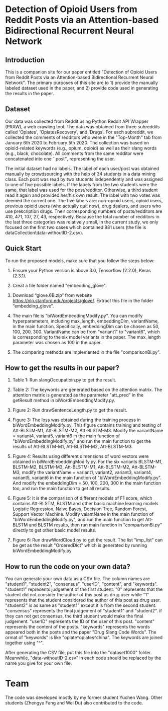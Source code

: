 # Detection of Opioid Users from Reddit Posts via an Attention-based Bidirectional Recurrent Neural Network

## Introduction

This is a companion site for our paper entitled "Detection of Opioid Users from Reddit Posts via an Attention-based Bidirectional Recurrent Neural Network". The primary purposes of this site are to 1) provide the manually labeled dataset used in the paper, and 2) provide code used in generating the results in the paper.  

## Dataset

Our data was collected from Reddit using Python Reddit API Wrapper (PRAW), a web crawling tool. The data was obtained from three subreddits called 'Opiates', 'OpiatesRecovery', and 'Drugs'. For each subreddit, we collected the comments of redditors who were in the "Top-Month" tab from January 6th 2020 to February 5th 2020. The collection was based on opioid-related keywords (e.g., opium, opioid) as well as their slang words (e.g., black, chocolate). All comments from the same redditor were concatenated into one ``post'', representing the user. 

The initial dataset had no labels. The label of each user/post was obtained manually by crowdsourcing with the help of 34 students in a data mining class. Each post was read by two students independently and was assigned to one of five possible labels. If the labels from the two students were the same, that label was used for the post/redditor. Otherwise, a third student read it again and provided her/his own result. The label with two votes was deemed the correct one. The five labels are: non-opioid users, opioid users, previous opioid users (who actually quit now),  drug dealers, and users who use prescription drugs. Their corresponding numbers of posts/redditors are  410, 471, 107,  27, 43, respectively. Because the total number of redditors in the last three categories was relatively small, in the current study, we only focused on the first two cases which contained 881 users (the file is dataCollection\data-withoutID-2.csv). 


## Quick Start

To run the proposed models, make sure that you follow the steps below: 

1. Ensure your Python version is above 3.0, Tensorflow (2.2.0), Keras (2.3.1).
	
2. Creat a file folder named "embedding_glove".
	
3. Download “glove.6B.zip” from website https://nlp.stanford.edu/projects/glove/. Extract this file in the folder “embedding_glove”.
	
4. The main file is "biWordEmbeddingModify.py". You can modify hyperparameters, including max_length, embeddingDim, variantName, in the main function. Specifically, embeddingDim can be chosen as 50, 100, 200, 300. VariantName can be from "variant1" to "variant6", which is corresponding to the six model variants in the paper. The max_length parameter was chosen as 100 in the paper.
	
5. The comparing methods are implemented in the file "comparisonBi.py".

## How to get the results in our paper?

1. Table 1: Run slangOccupatioin.py to get the result.

2. Table 2: The keywords are generated based on the attention matrix. The attention matrix is generated as the parameter "att_pred" in the getResult method in biWordEmbeddingModify.py.
    
3. Figure 2: Run drawSentenceLength.py to get the result.

4. Figure 3: The loss was obtained during the training process in biWordEmbeddingModify.py. This figure contains training and testing of Att-BLSTM-M1, Att-BLSTM-M2, Att-BLSTM-M3. Modify the variantName = variant4, variant5, variant6 in the main function of "biWordEmbeddingModify.py" and run the main function to get the results of Att-BLSTM-M1, Att-BLSTM-M2, Att-BLSTM-M3.

5. Figure 4: Results using different dimensions of word vectors were obtained in biWordEmbeddingModify.py. For the six variants BLSTM-M1, BLSTM-M2, BLSTM-M3, Att-BLSTM-M1, Att-BLSTM-M2, Att-BLSTM-M3, modify the variantName = variant1, variant2, variant3, variant4, variant5, variant6 in the main function of "biWordEmbeddingModify.py". And modify the embeddingDim = 50, 100, 200, 300 in the main function too, and run the main function to get all results.
    
6. Figure 5:  It is the comparison of different models of F1 score, which contains Att-BLSTM, BLSTM and other basic machine learning models Logistic Regression, Naive Bayes, Decision Tree, Random Forest, Support Vector Machine. Modify vaiantName in the main function of "biWordEmbeddingModify.py", and run the main function to get Att-BLSTM and BLSTM results, then run main function in "comparisonBi.py" directly to get other basic model results.

7. Figure 6: Run drawWordCloud.py to get the result. The list "imp_list" can be get as the result "OrderedDict" which is generated by running biWordEmbeddingModify.py.
 
  
## How to run the code on your own data?

You can generate your own data as a CSV file. The column names are "student1", "student2", "consensus", "userID",  "content", and "keywords".
"student1" represents judgement of the first student. "0" represents that the student did not consider the author of this post as drug user while "1" represents that the student considered the author of this post as drug user.
"student2" is as same as "student1" except it is from the second student.
"consensus" represents the final judgement of "student1" and "student2". if they can not get consensus, the third student would make the final judgement.
"userID" represents the ID of the user of this post.
"content" represents the content of the posts.
"keywords" represents the words appeared both in the posts and the paper "Drug Slang Code Words". The ormat of "keywords" is like "opiate^opiates^china". The keywords are joined together using "^".
    
After generating the CSV file, put this file into the "dataset1000" folder. Meanwhile, "data-withoutID-2.csv" in each code should be replaced by the name you give for your own file.

# Team
The code was developed mostly by my former student Yuchen Wang. Other students (Zhengyu Fang and Wei Du) also contributed to the code. 
